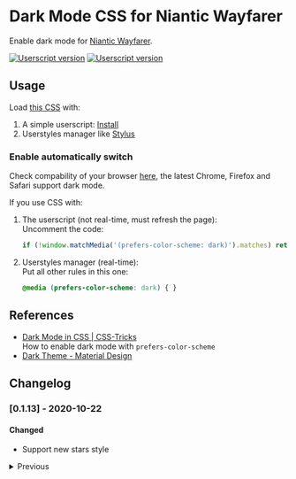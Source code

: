 # Dark Mode CSS for Niantic Wayfarer
Enable dark mode for [Niantic Wayfarer](https://wayfarer.nianticlabs.com/).

[![Userscript version](https://img.shields.io/badge/css-v0.1.13-green)](https://lucka.moe/toolkit/ingress/wayfarer-dark.css) [![Userscript version](https://img.shields.io/badge/userscript-v0.1.3-green)](https://lucka.moe/toolkit/ingress/Wayfarer-Dark-Mode.user.js)

## Usage
Load [this CSS](https://lucka.moe/toolkit/ingress/wayfarer-dark.css) with:
1. A simple userscript: [Install](https://lucka.moe/toolkit/ingress/Wayfarer-Dark-Mode.user.js)
2. Userstyles manager like [Stylus](https://github.com/openstyles/stylus "Github")

### Enable automatically switch
Check compability of your browser [here](https://developer.mozilla.org/docs/Web/CSS/@media/prefers-color-scheme "MDN"), the latest Chrome, Firefox and Safari support dark mode.

If you use CSS with: 
1. The userscript (not real-time, must refresh the page):  
   Uncomment the code:
    ```javascript
    if (!window.matchMedia('(prefers-color-scheme: dark)').matches) return;
    ```
2. Userstyles manager (real-time):  
   Put all other rules in this one:
   ```css
   @media (prefers-color-scheme: dark) { }
   ```

## References
- [Dark Mode in CSS | CSS-Tricks](https://css-tricks.com/dark-modes-with-css/)  
  How to enable dark mode with `prefers-color-scheme`
- [Dark Theme - Material Design](https://material.io/design/color/dark-theme.html)

## Changelog

### [0.1.13] - 2020-10-22
#### Changed
- Support new stars style


<details><summary>Previous</summary>
<p>

### [0.1.12] - 2020-03-25
#### Changed
- Color of selected category

#### Fixed
- Color of back arrow in catrgory selector card


### [0.1.11] - 2020-03-24
#### Changed
- Support category selector (.suggestions-check label)


### [0.1.10] - 2019-11-14
#### Changed
- Support background color for .container


### [0.1.9] - 2019-11-10
#### Fixed
- Bold text color in Help pages


### [0.1.8] - 2019-10-26
#### Changed
- Update for category selector
- Update for known-infomation card


### [0.1.7] - 2019-10-26
#### Fixed
- Title background in sub-page of settings
- Dropdown css in settings


### [0.1.6] - 2019-10-16
#### Changed
- Text color

#### Fixed
- Edit: Known information
- Cancel button in dialog
- .ingress-mid-blue


### [0.1.5] - 2019-10-15
#### Fixed
- Cookiebar


### [0.1.4] - 2019-10-14
#### Fixed
- Nomination upgrade dialog background
- Nomination upgrade button color


### [0.1.3] - 2019-10-13
#### Changed
- Support the entire Wayfarer
- Force to enter dark mode for default


### [0.1.2] - 2019-10-13
#### Changed
- Run script as fast as possible, set a loop if the document.head doesn't exist


### [0.1.1] - 2019-10-13
#### Changed
- CSS improved
- Run script when body exists


### [0.1.0] - 2019-10-13
Initial version
```

</p>
</details>